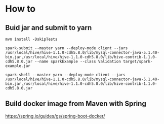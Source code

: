 # How to

## Buid jar and submit to yarn

```mvn install -DskipTests```

```spark-submit --master yarn --deploy-mode client --jars /usr/local/hive/hive-1.1.0-cdh5.8.0/lib/mysql-connector-java-5.1.40-bin.jar,/usr/local/hive/hive-1.1.0-cdh5.8.0/lib/hive-contrib-1.1.0-cdh5.8.0.jar --name sparkExample --class Validation target/spark-example.jar```

```spark-shell --master yarn --deploy-mode client --jars /usr/local/hive/hive-1.1.0-cdh5.8.0/lib/mysql-connector-java-5.1.40-bin.jar,/usr/local/hive/hive-1.1.0-cdh5.8.0/lib/hive-contrib-1.1.0-cdh5.8.0.jar```

## Build docker image from Maven with Spring

https://spring.io/guides/gs/spring-boot-docker/

